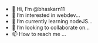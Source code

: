 - 👋 Hi, I’m @bhaskarn11
- 👀 I’m interested in webdev...
- 🌱 I’m currently learning nodeJS...
- 💞️ I’m looking to collaborate on...
- 📫 How to reach me ...

<!---
bhaskarn11/bhaskarn11 is a ✨ special ✨ repository because its `README.md` (this file) appears on your GitHub profile.
You can click the Preview link to take a look at your changes.
--->
